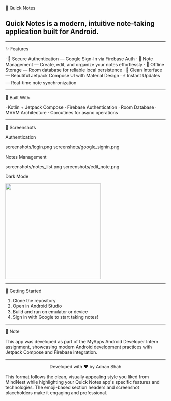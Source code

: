 📝 Quick Notes

## Quick Notes is a modern, intuitive note-taking application built for Android.

---

✨ Features

· 🔐 Secure Authentication — Google Sign-In via Firebase Auth
· 📝 Note Management — Create, edit, and organize your notes effortlessly
· 💾 Offline Storage — Room database for reliable local persistence
· 🎨 Clean Interface — Beautiful Jetpack Compose UI with Material Design
· ⚡ Instant Updates — Real-time note synchronization

---

📱 Built With

· Kotlin + Jetpack Compose
· Firebase Authentication
· Room Database
· MVVM Architecture
· Coroutines for async operations

---

📸 Screenshots

Authentication


screenshots/login.png screenshots/google_signin.png

Notes Management


screenshots/notes_list.png screenshots/edit_note.png

Dark Mode

<img src="screenshots/dark_mode.png" width="300"/>

---

🚀 Getting Started

1. Clone the repository
2. Open in Android Studio
3. Build and run on emulator or device
4. Sign in with Google to start taking notes!

---

📌 Note

This app was developed as part of the MyApps Android Developer Intern assignment, showcasing modern Android development practices with Jetpack Compose and Firebase integration.

---

<div align="center">

Developed with ❤️ by Adnan Shah

</div>

This format follows the clean, visually appealing style you liked from MindNest while highlighting your Quick Notes app's specific features and technologies. The emoji-based section headers and screenshot placeholders make it engaging and professional.